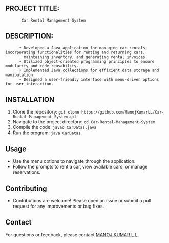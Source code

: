 ## PROJECT TITLE: 
           Car Rental Management System

## DESCRIPTION: 
          • Developed a Java application for managing car rentals, incorporating functionalities for renting and returning cars,
            maintaining inventory, and generating rental invoices.
          • Utilized object-oriented programming principles to ensure modularity and code reusability.
          • Implemented Java collections for efficient data storage and manipulation.
          • Designed a user-friendly interface with menu-driven options for user interaction.

## INSTALLATION
1. Clone the repository: `git clone https://github.com/ManojKumarLL/Car-Rental-Management-System.git`
2. Navigate to the project directory: `cd Car-Rental-Management-System`
3. Compile the code: `javac CarDatas.java`
4. Run the program: `java CarDatas`

## Usage
  - Use the menu options to navigate through the application.
  - Follow the prompts to rent a car, view available cars, or manage reservations.

## Contributing
  - Contributions are welcome! Please open an issue or submit a pull request for any improvements or bug fixes.

## Contact
For questions or feedback, please contact [MANOJ KUMAR L L](mailto:llmanojkumar1199@gmail.com).
